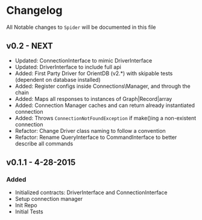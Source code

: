 # Changelog

All Notable changes to `Spider` will be documented in this file

## v0.2 - NEXT
- Updated: ConnectionInterface to mimic DriverInterface
- Updated: DriverInterface to include full api
- Added: First Party Driver for OrientDB (v2.*) with skipable tests (dependent on database installed)
- Added: Register configs inside Connections\Manager, and through the chain
- Added: Maps all responses to instances of Graph|Record|array
- Added: Connection Manager caches and can return already instantiated connection
- Added: Throws `ConnectionNotFoundException` if make()ing a non-existent connection
- Refactor: Change Driver class naming to follow a convention
- Refactor: Rename QueryInterface to CommandInterface to better describe all commands

## v0.1.1 - 4-28-2015
### Added
- Initialized contracts: DriverInterface and ConnectionInterface
- Setup connection manager
- Init Repo
- Initial Tests
